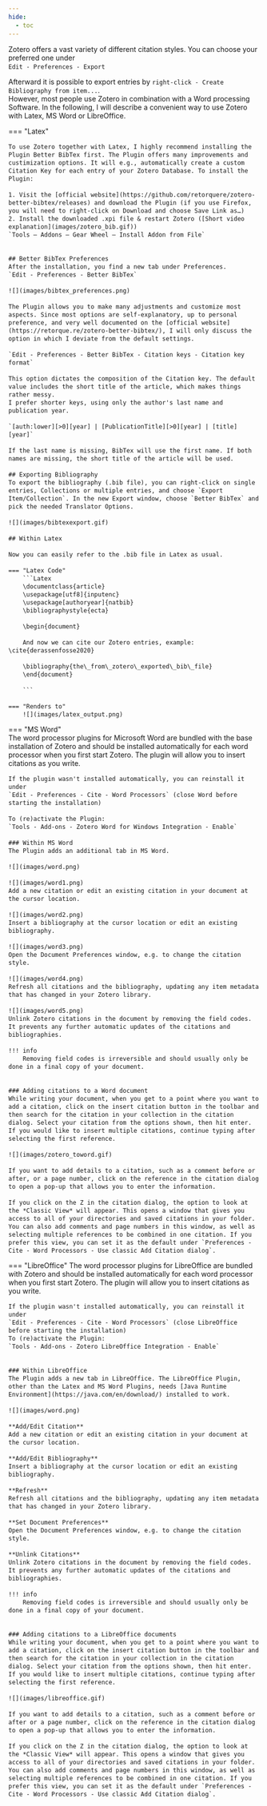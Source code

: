 ```yaml
---
hide:
  - toc
---
```


Zotero offers a vast variety of different citation styles. You can choose your preferred one under  
`Edit - Preferences - Export`

Afterward it is possible to export entries by `right-click - Create Bibliography from item...`.  
However, most people use Zotero in combination with a Word processing Software. In the following, I will describe a convenient way to use Zotero with Latex, MS Word or LibreOffice.


=== "Latex"

    To use Zotero together with Latex, I highly recommend installing the Plugin Better BibTex first. The Plugin offers many improvements and custimization options. It will e.g., automatically create a custom Citation Key for each entry of your Zotero Database. To install the Plugin:

    1. Visit the [official website](https://github.com/retorquere/zotero-better-bibtex/releases) and download the Plugin (if you use Firefox, you will need to right-click on Download and choose Save Link as…)
    2. Install the downloaded .xpi file & restart Zotero ([Short video explanation](images/zotero_bib.gif))  
    `Tools – Addons – Gear Wheel – Install Addon from File`


    ## Better BibTex Preferences
    After the installation, you find a new tab under Preferences.
    `Edit - Preferences - Better BibTex`

    ![](images/bibtex_preferences.png)

    The Plugin allows you to make many adjustments and customize most aspects. Since most options are self-explanatory, up to personal preference, and very well documented on the [official website](https://retorque.re/zotero-better-bibtex/), I will only discuss the option in which I deviate from the default settings.

    `Edit - Preferences - Better BibTex - Citation keys - Citation key format`

    This option dictates the composition of the Citation key. The default value includes the short title of the article, which makes things rather messy.
    I prefer shorter keys, using only the author's last name and publication year. 

    `[auth:lower][>0][year] | [PublicationTitle][>0][year] | [title][year]`

    If the last name is missing, BibTex will use the first name. If both names are missing, the short title of the article will be used.

    ## Exporting Bibliography
    To export the bibliography (.bib file), you can right-click on single entries, Collections or multiple entries, and choose `Export Item/Collection`. In the new Export window, choose `Better BibTex` and pick the needed Translator Options.

    ![](images/bibtexexport.gif)

    ## Within Latex

    Now you can easily refer to the .bib file in Latex as usual.

    === "Latex Code"
        ```Latex
        \documentclass{article}
        \usepackage[utf8]{inputenc}
        \usepackage[authoryear]{natbib}
        \bibliographystyle{ecta}

        \begin{document}

        And now we can cite our Zotero entries, example: \cite{derassenfosse2020}

        \bibliography{the\_from\_zotero\_exported\_bib\_file}
        \end{document}

        ```

    === "Renders to"
        ![](images/latex_output.png)

   


=== "MS Word"  
    The word processor plugins for Microsoft Word are bundled with the base installation of Zotero and should be installed automatically for each word processor when you first start Zotero. The plugin will allow you to insert citations as you write.

    If the plugin wasn't installed automatically, you can reinstall it under  
    `Edit - Preferences - Cite - Word Processors` (close Word before starting the installation)

    To (re)activate the Plugin:  
    `Tools - Add-ons - Zotero Word for Windows Integration - Enable`

    ### Within MS Word
    The Plugin adds an additional tab in MS Word.

    ![](images/word.png)  

    ![](images/word1.png)  
    Add a new citation or edit an existing citation in your document at the cursor location.

    ![](images/word2.png)  
    Insert a bibliography at the cursor location or edit an existing bibliography.  
  
    ![](images/word3.png)  
    Open the Document Preferences window, e.g. to change the citation style.

    ![](images/word4.png)  
    Refresh all citations and the bibliography, updating any item metadata that has changed in your Zotero library.

    ![](images/word5.png)  
    Unlink Zotero citations in the document by removing the field codes. It prevents any further automatic updates of the citations and bibliographies.

    !!! info
        Removing field codes is irreversible and should usually only be done in a final copy of your document. 	


    ### Adding citations to a Word document
    While writing your document, when you get to a point where you want to add a citation, click on the insert citation button in the toolbar and then search for the citation in your collection in the citation dialog. Select your citation from the options shown, then hit enter. If you would like to insert multiple citations, continue typing after selecting the first reference.

    ![](images/zotero_toword.gif)

    If you want to add details to a citation, such as a comment before or after, or a page number, click on the reference in the citation dialog to open a pop-up that allows you to enter the information.

    If you click on the Z in the citation dialog, the option to look at the *Classic View* will appear. This opens a window that gives you access to all of your directories and saved citations in your folder. You can also add comments and page numbers in this window, as well as selecting multiple references to be combined in one citation. If you prefer this view, you can set it as the default under `Preferences - Cite - Word Processors - Use classic Add Citation dialog`.




=== "LibreOffice"
    The word processor plugins for LibreOffice are bundled with Zotero and should be installed automatically for each word processor when you first start Zotero. The plugin will allow you to insert citations as you write.

    If the plugin wasn't installed automatically, you can reinstall it under  
    `Edit - Preferences - Cite - Word Processors` (close LibreOffice before starting the installation)  
    To (re)activate the Plugin:  
    `Tools - Add-ons - Zotero LibreOffice Integration - Enable`


    ### Within LibreOffice
    The Plugin adds a new tab in LibreOffice. The LibreOffice Plugin, other than the Latex and MS Word Plugins, needs [Java Runtime Environment](https://java.com/en/download/) installed to work. 

    ![](images/word.png)

    **Add/Edit Citation**  
    Add a new citation or edit an existing citation in your document at the cursor location.

    **Add/Edit Bibliography**  
    Insert a bibliography at the cursor location or edit an existing bibliography.

    **Refresh**  
    Refresh all citations and the bibliography, updating any item metadata that has changed in your Zotero library.

    **Set Document Preferences**  
    Open the Document Preferences window, e.g. to change the citation style.

    **Unlink Citations**  
    Unlink Zotero citations in the document by removing the field codes. It prevents any further automatic updates of the citations and bibliographies.

    !!! info
        Removing field codes is irreversible and should usually only be done in a final copy of your document. 	


    ### Adding citations to a LibreOffice documents
    While writing your document, when you get to a point where you want to add a citation, click on the insert citation button in the toolbar and then search for the citation in your collection in the citation dialog. Select your citation from the options shown, then hit enter. If you would like to insert multiple citations, continue typing after selecting the first reference.

    ![](images/libreoffice.gif)

    If you want to add details to a citation, such as a comment before or after or a page number, click on the reference in the citation dialog to open a pop-up that allows you to enter the information.

    If you click on the Z in the citation dialog, the option to look at the *Classic View* will appear. This opens a window that gives you access to all of your directories and saved citations in your folder. You can also add comments and page numbers in this window, as well as selecting multiple references to be combined in one citation. If you prefer this view, you can set it as the default under `Preferences - Cite - Word Processors - Use classic Add Citation dialog`.